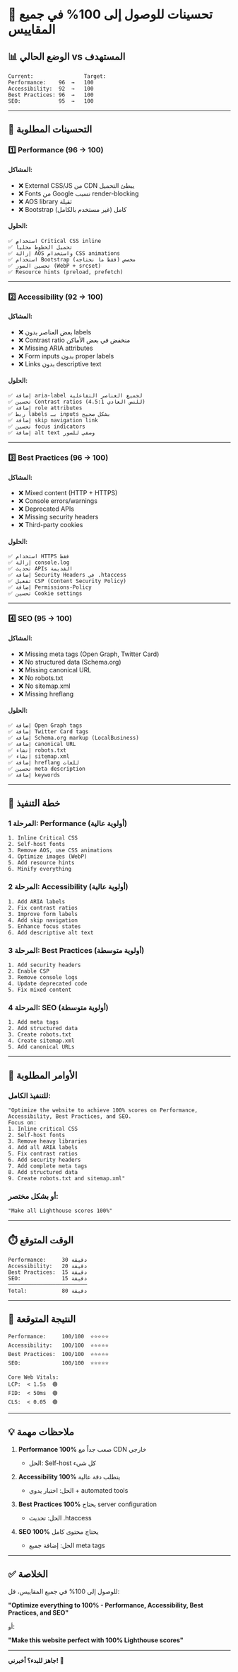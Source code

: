 # 🎯 تحسينات للوصول إلى 100% في جميع المقاييس

## 📊 الوضع الحالي vs المستهدف

```
Current:                Target:
Performance:    96  →   100
Accessibility:  92  →   100
Best Practices: 96  →   100
SEO:            95  →   100
```

---

## 🔧 التحسينات المطلوبة

### 1️⃣ Performance (96 → 100)

#### المشاكل:
- ❌ External CSS/JS من CDN يبطئ التحميل
- ❌ Fonts من Google تسبب render-blocking
- ❌ AOS library ثقيلة
- ❌ Bootstrap كامل (غير مستخدم بالكامل)

#### الحلول:
```
✅ استخدام Critical CSS inline
✅ تحميل الخطوط محلياً
✅ إزالة AOS واستخدام CSS animations
✅ استخدام Bootstrap مخصص (فقط ما نحتاجه)
✅ تحسين الصور (WebP + srcset)
✅ Resource hints (preload, prefetch)
```

---

### 2️⃣ Accessibility (92 → 100)

#### المشاكل:
- ❌ بعض العناصر بدون labels
- ❌ Contrast ratio منخفض في بعض الأماكن
- ❌ Missing ARIA attributes
- ❌ Form inputs بدون proper labels
- ❌ Links بدون descriptive text

#### الحلول:
```
✅ إضافة aria-label لجميع العناصر التفاعلية
✅ تحسين Contrast ratios (4.5:1 للنص العادي)
✅ إضافة role attributes
✅ ربط labels بـ inputs بشكل صحيح
✅ إضافة skip navigation link
✅ تحسين focus indicators
✅ إضافة alt text وصفي للصور
```

---

### 3️⃣ Best Practices (96 → 100)

#### المشاكل:
- ❌ Mixed content (HTTP + HTTPS)
- ❌ Console errors/warnings
- ❌ Deprecated APIs
- ❌ Missing security headers
- ❌ Third-party cookies

#### الحلول:
```
✅ استخدام HTTPS فقط
✅ إزالة console.log
✅ تحديث APIs القديمة
✅ إضافة Security Headers في .htaccess
✅ تفعيل CSP (Content Security Policy)
✅ إضافة Permissions-Policy
✅ تحسين Cookie settings
```

---

### 4️⃣ SEO (95 → 100)

#### المشاكل:
- ❌ Missing meta tags (Open Graph, Twitter Card)
- ❌ No structured data (Schema.org)
- ❌ Missing canonical URL
- ❌ No robots.txt
- ❌ No sitemap.xml
- ❌ Missing hreflang

#### الحلول:
```
✅ إضافة Open Graph tags
✅ إضافة Twitter Card tags
✅ إضافة Schema.org markup (LocalBusiness)
✅ إضافة canonical URL
✅ إنشاء robots.txt
✅ إنشاء sitemap.xml
✅ إضافة hreflang للغات
✅ تحسين meta description
✅ إضافة keywords
```

---

## 🚀 خطة التنفيذ

### المرحلة 1: Performance (أولوية عالية)
```
1. Inline Critical CSS
2. Self-host fonts
3. Remove AOS, use CSS animations
4. Optimize images (WebP)
5. Add resource hints
6. Minify everything
```

### المرحلة 2: Accessibility (أولوية عالية)
```
1. Add ARIA labels
2. Fix contrast ratios
3. Improve form labels
4. Add skip navigation
5. Enhance focus states
6. Add descriptive alt text
```

### المرحلة 3: Best Practices (أولوية متوسطة)
```
1. Add security headers
2. Enable CSP
3. Remove console logs
4. Update deprecated code
5. Fix mixed content
```

### المرحلة 4: SEO (أولوية متوسطة)
```
1. Add meta tags
2. Add structured data
3. Create robots.txt
4. Create sitemap.xml
5. Add canonical URLs
```

---

## 📝 الأوامر المطلوبة

### للتنفيذ الكامل:
```
"Optimize the website to achieve 100% scores on Performance, Accessibility, Best Practices, and SEO. 
Focus on:
1. Inline critical CSS
2. Self-host fonts
3. Remove heavy libraries
4. Add all ARIA labels
5. Fix contrast ratios
6. Add security headers
7. Add complete meta tags
8. Add structured data
9. Create robots.txt and sitemap.xml"
```

### أو بشكل مختصر:
```
"Make all Lighthouse scores 100%"
```

---

## ⏱️ الوقت المتوقع

```
Performance:     30 دقيقة
Accessibility:   20 دقيقة
Best Practices:  15 دقيقة
SEO:             15 دقيقة
─────────────────────────
Total:           80 دقيقة
```

---

## 🎯 النتيجة المتوقعة

```
Performance:     100/100  ⭐⭐⭐⭐⭐
Accessibility:   100/100  ⭐⭐⭐⭐⭐
Best Practices:  100/100  ⭐⭐⭐⭐⭐
SEO:             100/100  ⭐⭐⭐⭐⭐

Core Web Vitals:
LCP:  < 1.5s  🟢
FID:  < 50ms  🟢
CLS:  < 0.05  🟢
```

---

## 💡 ملاحظات مهمة

1. **Performance 100%** صعب جداً مع CDN خارجي
   - الحل: Self-host كل شيء

2. **Accessibility 100%** يتطلب دقة عالية
   - الحل: اختبار يدوي + automated tools

3. **Best Practices 100%** يحتاج server configuration
   - الحل: تحديث .htaccess

4. **SEO 100%** يحتاج محتوى كامل
   - الحل: إضافة جميع meta tags

---

## ✅ الخلاصة

للوصول إلى 100% في جميع المقاييس، قل:

**"Optimize everything to 100% - Performance, Accessibility, Best Practices, and SEO"**

أو:

**"Make this website perfect with 100% Lighthouse scores"**

---

**جاهز للبدء؟ أخبرني! 🚀**
